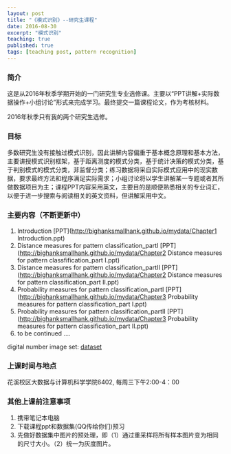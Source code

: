 ```yaml
---
layout: post
title: "《模式识别》--研究生课程"
date: 2016-08-30
excerpt: "模式识别"
teaching: true
published: true
tags: [teaching post, pattern recognition]
---
```



### 简介 ###

这是从2016年秋季学期开始的一门研究生专业选修课。主要以“PPT讲解+实际数据操作+小组讨论”形式来完成学习。最终提交一篇课程论文，作为考核材料。

2016年秋季只有我的两个研究生选修。

### 目标 ###

多数研究生没有接触过模式识别，因此讲解内容偏重于基本概念原理和基本方法，主要讲授模式识别框架，基于距离测度的模式分类，基于统计决策的模式分类，基于判别模式的模式分类，非监督分类；练习数据将采自实际模式应用中的现实数据，要求最终方法和程序满足实际需求；小组讨论将以学生讲解某一专题或者其所做数据项目为主；课程PPT内容采用英文，主要目的是顺便熟悉相关的专业词汇，以便于进一步搜索与阅读相关的英文资料，但讲解采用中文。

### 主要内容（不断更新中） ### 
1. Introduction       [PPT](http://bighanksmallhank.github.io/mydata/Chapter1 Introduction.ppt)
2. Distance measures for pattern classification_partI   [PPT](http://bighanksmallhank.github.io/mydata/Chapter2 Distance measures for pattern classfification_part I.ppt)
3. Distance measures for pattern classification_partII  [PPT](http://bighanksmallhank.github.io/mydata/Chapter2 Distance measures for pattern classification_part II.ppt)
4. Probability measures for pattern classification_partI  [PPT](http://bighanksmallhank.github.io/mydata/Chapter3 Probability measures for pattern classification_part I.ppt)
5. Probability measures for pattern classification_partII  [PPT](http://bighanksmallhank.github.io/mydata/Chapter3 Probability measures for pattern classification_part II.ppt)
6. to be continued ....



digital number image set:   [dataset](http://bighanksmallhank.github.io/mydata/digital_image_set.zip)

### 上课时间与地点 ###
花溪校区大数据与计算机科学学院6402, 每周三下午2:00-4：00

### 其他上课前注意事项 ###
1. 携带笔记本电脑
2. 下载课程ppt和数据集(QQ传给你们)预习
3. 先做好数据集中图片的预处理，即（1）通过重采样将所有样本图片变为相同的尺寸大小。（2）统一为灰度图片。